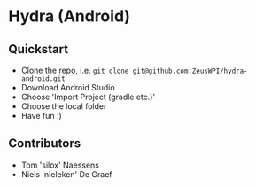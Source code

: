 # Hydra (Android)

## Quickstart
* Clone the repo, i.e. `git clone git@github.com:ZeusWPI/hydra-android.git`
* Download Android Studio
* Choose 'Import Project (gradle etc.)'
* Choose the local folder
* Have fun :)

## Contributors
* Tom 'silox' Naessens
* Niels 'nieleken' De Graef

